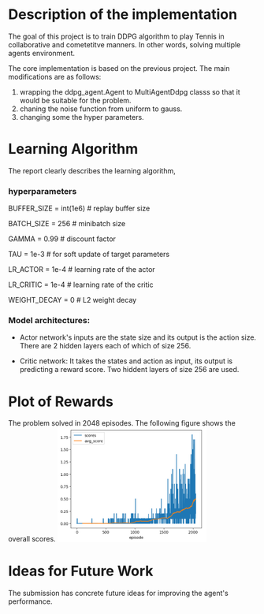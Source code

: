 # Description of the implementation

The goal of this project is to train DDPG algorithm to play Tennis in collaborative and cometetitve manners. In other words, solving multiple agents environment.

The core implementation is based on the previous project. The main modifications are as follows:

1. wrapping the ddpg_agent.Agent to MultiAgentDdpg classs so that it would be suitable for the problem.
2. chaning the noise function from uniform to gauss.
3. changing some the hyper parameters.

# Learning Algorithm

The report clearly describes the learning algorithm,

### hyperparameters

BUFFER_SIZE = int(1e6)  # replay buffer size

BATCH_SIZE = 256         # minibatch size

GAMMA = 0.99            # discount factor

TAU = 1e-3              # for soft update of target parameters

LR_ACTOR = 1e-4         # learning rate of the actor 

LR_CRITIC = 1e-4        # learning rate of the critic

WEIGHT_DECAY = 0        # L2 weight decay

### Model architectures:

* Actor network's inputs are the state size and its output is the action size. There are 2 hidden layers each of which of size 256.

* Critic network:  It takes the states and action as input, its output is predicting a reward score. Two hiddent layers of size 256 are used.


# Plot of Rewards

The problem solved in 2048 episodes. The following figure shows the overall scores.
<img src="final_rl_score.png"  width="60%" height="30%">

# Ideas for Future Work
The submission has concrete future ideas for improving the agent's performance.

